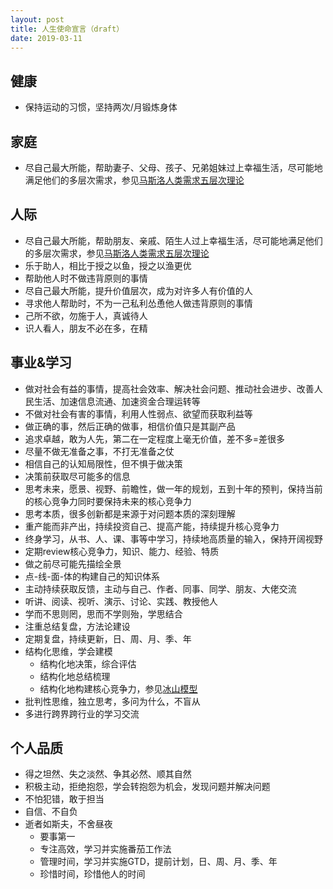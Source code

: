 ```yaml
---
layout: post
title: 人生使命宣言（draft）
date: 2019-03-11
---
```


## 健康
* 保持运动的习惯，坚持两次/月锻炼身体

## 家庭
* 尽自己最大所能，帮助妻子、父母、孩子、兄弟姐妹过上幸福生活，尽可能地满足他们的多层次需求，参见[马斯洛人类需求五层次理论](https://wiki.mbalib.com/wiki/%E9%A9%AC%E6%96%AF%E6%B4%9B%E4%BA%BA%E7%B1%BB%E9%9C%80%E6%B1%82%E4%BA%94%E5%B1%82%E6%AC%A1%E7%90%86%E8%AE%BA)

## 人际
* 尽自己最大所能，帮助朋友、亲戚、陌生人过上幸福生活，尽可能地满足他们的多层次需求，参见[马斯洛人类需求五层次理论](https://wiki.mbalib.com/wiki/%E9%A9%AC%E6%96%AF%E6%B4%9B%E4%BA%BA%E7%B1%BB%E9%9C%80%E6%B1%82%E4%BA%94%E5%B1%82%E6%AC%A1%E7%90%86%E8%AE%BA)
* 乐于助人，相比于授之以鱼，授之以渔更优
* 帮助他人时不做违背原则的事情
* 尽自己最大所能，提升价值层次，成为对许多人有价值的人
* 寻求他人帮助时，不为一己私利怂恿他人做违背原则的事情
* 己所不欲，勿施于人，真诚待人
* 识人看人，朋友不必在多，在精

## 事业&学习
* 做对社会有益的事情，提高社会效率、解决社会问题、推动社会进步、改善人民生活、加速信息流通、加速资金合理运转等
* 不做对社会有害的事情，利用人性弱点、欲望而获取利益等
* 做正确的事，然后正确的做事，相信价值只是其副产品
* 追求卓越，敢为人先，第二在一定程度上毫无价值，差不多=差很多
* 尽量不做无准备之事，不打无准备之仗
* 相信自己的认知局限性，但不惧于做决策
* 决策前获取尽可能多的信息
* 思考未来，愿景、视野、前瞻性，做一年的规划，五到十年的预判，保持当前的核心竞争力同时要保持未来的核心竞争力
* 思考本质，很多创新都是来源于对问题本质的深刻理解
* 重产能而非产出，持续投资自己、提高产能，持续提升核心竞争力
* 终身学习，从书、人、课、事等中学习，持续地高质量的输入，保持开阔视野
* 定期review核心竞争力，知识、能力、经验、特质
* 做之前尽可能先描绘全景
* 点-线-面-体的构建自己的知识体系
* 主动持续获取反馈，主动与自己、作者、同事、同学、朋友、大佬交流
* 听讲、阅读、视听、演示、讨论、实践、教授他人
* 学而不思则罔，思而不学则殆，学思结合
* 注重总结复盘，方法论建设
* 定期复盘，持续更新，日、周、月、季、年
* 结构化思维，学会建模
    * 结构化地决策，综合评估
    * 结构化地总结梳理
    * 结构化地构建核心竞争力，参见[冰山模型](https://wiki.mbalib.com/wiki/%E5%86%B0%E5%B1%B1%E6%A8%A1%E5%9E%8B)
* 批判性思维，独立思考，多问为什么，不盲从
* 多进行跨界跨行业的学习交流

<!-- more -->
## 个人品质
* 得之坦然、失之淡然、争其必然、顺其自然
* 积极主动，拒绝抱怨，学会转抱怨为机会，发现问题并解决问题
* 不怕犯错，敢于担当
* 自信、不自负
* 逝者如斯夫，不舍昼夜
    * 要事第一
    * 专注高效，学习并实施番茄工作法
    * 管理时间，学习并实施GTD，提前计划，日、周、月、季、年
    * 珍惜时间，珍惜他人的时间
